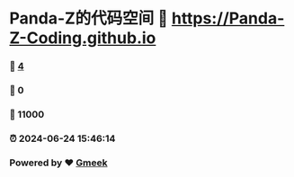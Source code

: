 # Panda-Z的代码空间 :link: https://Panda-Z-Coding.github.io 
### :page_facing_up: [4](https://Panda-Z-Coding.github.io/tag.html) 
### :speech_balloon: 0 
### :hibiscus: 11000 
### :alarm_clock: 2024-06-24 15:46:14 
### Powered by :heart: [Gmeek](https://github.com/Meekdai/Gmeek)

